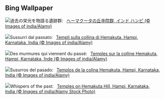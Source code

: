 ## Bing Wallpaper
![](https://www.bing.com/th?id=OHR.HemakutaHill_JA-JP9592522804_UHD.jpg&w=1000)過去の栄光を物語る遺跡群:&nbsp;&ensp;[ヘーマクータの丘寺院群, インド ハンピ (© Images of india/Alamy)](https://www.bing.com/th?id=OHR.HemakutaHill_JA-JP9592522804_UHD.jpg)
<br><br/>
![](https://www.bing.com/th?id=OHR.HemakutaHill_IT-IT1160628582_UHD.jpg&w=1000)Sussurri dal passato:&nbsp;&ensp;[Templi sulla collina di Hemakuta, Hampi, Karnataka, India (© Images of india/Alamy)](https://www.bing.com/th?id=OHR.HemakutaHill_IT-IT1160628582_UHD.jpg)
<br><br/>
![](https://www.bing.com/th?id=OHR.HemakutaHill_FR-FR6222241718_UHD.jpg&w=1000)Des murmures qui viennent du passé:&nbsp;&ensp;[Temples sur la colline Hemakuta, Hampi, Karnataka, Inde (© Images of india/Alamy)](https://www.bing.com/th?id=OHR.HemakutaHill_FR-FR6222241718_UHD.jpg)
<br><br/>
![](https://www.bing.com/th?id=OHR.HemakutaHill_ES-ES7845334706_UHD.jpg&w=1000)Susurros del pasado:&nbsp;&ensp;[Templos de la colina Hemakuta, Hampi, Karnataka, India (© Images of india/Alamy)](https://www.bing.com/th?id=OHR.HemakutaHill_ES-ES7845334706_UHD.jpg)
<br><br/>
![](https://www.bing.com/th?id=OHR.HemakutaHill_EN-GB2976067612_UHD.jpg&w=1000)Whispers of the past:&nbsp;&ensp;[Temples on Hemakuta Hill, Hampi, Karnataka, India (© Images of india/Alamy Stock Photo)](https://www.bing.com/th?id=OHR.HemakutaHill_EN-GB2976067612_UHD.jpg)
<br><br/>
